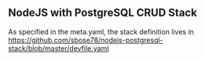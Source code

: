 ## NodeJS with PostgreSQL CRUD Stack

As specified in the meta.yaml, the stack definition lives in https://github.com/sbose78/nodejs-postgresql-stack/blob/master/devfile.yaml
